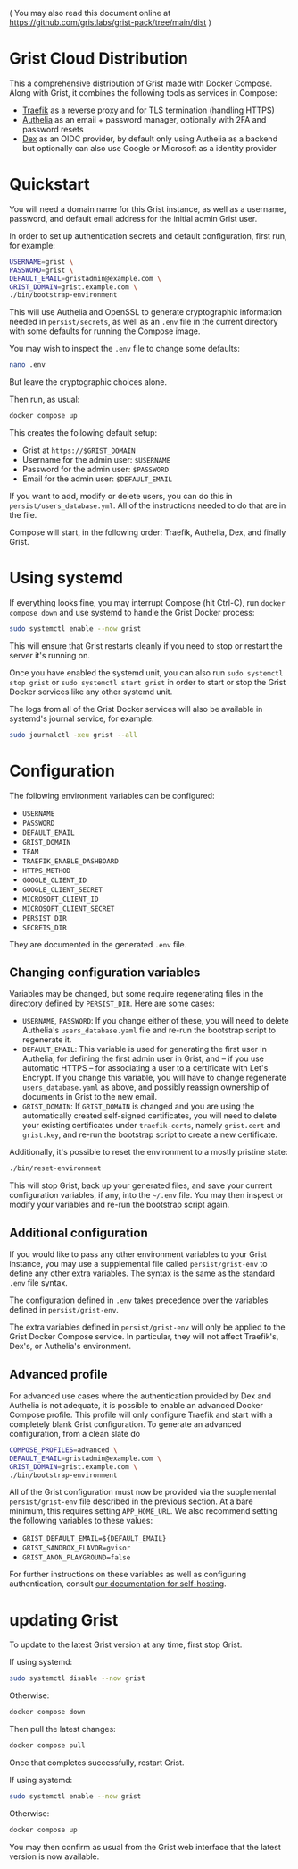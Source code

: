 ( You may also read this document online at
  https://github.com/gristlabs/grist-pack/tree/main/dist )

# Grist Cloud Distribution

This a comprehensive distribution of Grist made with Docker Compose.
Along with Grist, it combines the following tools as services in
Compose:

* [Traefik](https://github.com/traefik/traefik) as a reverse proxy and for TLS termination (handling HTTPS)
* [Authelia](https://github.com/authelia/authelia) as an email + password manager, optionally with 2FA and
  password resets
* [Dex](https://github.com/dexidp/dex) as an OIDC provider, by default only using Authelia as a backend
  but optionally can also use Google or Microsoft as a identity
  provider

# Quickstart

You will need a domain name for this Grist instance, as well as a
username, password, and default email address for the initial admin
Grist user.

In order to set up authentication secrets and default
configuration, first run, for example:

```sh
USERNAME=grist \
PASSWORD=grist \
DEFAULT_EMAIL=gristadmin@example.com \
GRIST_DOMAIN=grist.example.com \
./bin/bootstrap-environment
```

This will use Authelia and OpenSSL to generate cryptographic
information needed in `persist/secrets`, as well as an `.env` file in
the current directory with some defaults for running the Compose
image.

You may wish to inspect the `.env` file to change some defaults:

```sh
nano .env
```

But leave the cryptographic choices alone.

Then run, as usual:

```sh
docker compose up
```

This creates the following default setup:

* Grist at `https://$GRIST_DOMAIN`
* Username for the admin user: `$USERNAME`
* Password for the admin user: `$PASSWORD`
* Email for the admin user: `$DEFAULT_EMAIL`

If you want to add, modify or delete users, you can do this in
`persist/users_database.yml`. All of the instructions needed
to do that are in the file.

Compose will start, in the following order: Traefik, Authelia, Dex, and finally
Grist.

# Using systemd

If everything looks fine, you may interrupt Compose (hit Ctrl-C), run
`docker compose down` and use systemd to handle the Grist Docker process:

```sh
sudo systemctl enable --now grist
```

This will ensure that Grist restarts cleanly if you need to stop or
restart the server it's running on.

Once you have enabled the systemd unit, you can also run
`sudo systemctl stop grist` or `sudo systemctl start grist` in
order to start or stop the Grist Docker services like any other
systemd unit.

The logs from all of the Grist Docker services will also be available
in systemd's journal service, for example:

```sh
sudo journalctl -xeu grist --all
```

# Configuration

The following environment variables can be configured:

* `USERNAME`
* `PASSWORD`
* `DEFAULT_EMAIL`
* `GRIST_DOMAIN`
* `TEAM`
* `TRAEFIK_ENABLE_DASHBOARD`
* `HTTPS_METHOD`
* `GOOGLE_CLIENT_ID`
* `GOOGLE_CLIENT_SECRET`
* `MICROSOFT_CLIENT_ID`
* `MICROSOFT_CLIENT_SECRET`
* `PERSIST_DIR`
* `SECRETS_DIR`

They are documented in the generated `.env` file. 

## Changing configuration variables

Variables may be changed, but some require regenerating files in the
directory defined by `PERSIST_DIR`. Here are some cases:

* `USERNAME`, `PASSWORD`: If you change either of these, you will need
  to delete Authelia's `users_database.yaml` file and re-run the
  bootstrap script to regenerate it.
* `DEFAULT_EMAIL`: This variable is used for generating the first user
  in Authelia, for defining the first admin user in Grist, and  – if you
  use automatic HTTPS – for associating a user to a certificate with
  Let's Encrypt. If you change this variable, you will have to change
  regenerate `users_database.yaml` as above, and possibly reassign
  ownership of documents in Grist to the new email.
* `GRIST_DOMAIN`: If `GRIST_DOMAIN` is changed and you are using the
  automatically created self-signed certificates, you will need to
  delete your existing certificates under `traefik-certs`, namely
  `grist.cert` and `grist.key`, and re-run the bootstrap script to
  create a new certificate.

Additionally, it's possible to reset the environment to a mostly
pristine state:

```sh
./bin/reset-environment
```

This will stop Grist, back up your generated files, and save your
current configuration variables, if any, into the `~/.env` file. You
may then inspect or modify your variables and re-run the bootstrap
script again.

## Additional configuration

If you would like to pass any other environment variables to your
Grist instance, you may use a supplemental file called
`persist/grist-env` to define any other extra variables. The syntax is
the same as the standard `.env` file syntax.

The configuration defined in `.env` takes precedence over the
variables defined in `persist/grist-env`.

The extra variables defined in `persist/grist-env` will only be
applied to the Grist Docker Compose service. In particular, they will
not affect Traefik's, Dex's, or Authelia's environment.

## Advanced profile

For advanced use cases where the authentication provided by Dex and
Authelia is not adequate, it is possible to enable an advanced Docker
Compose profile. This profile will only configure Traefik and start
with a completely blank Grist configuration. To generate an advanced
configuration, from a clean slate do

```sh
COMPOSE_PROFILES=advanced \
DEFAULT_EMAIL=gristadmin@example.com \
GRIST_DOMAIN=grist.example.com \
./bin/bootstrap-environment
```

All of the Grist configuration must now be provided via the
supplemental `persist/grist-env` file described in the previous
section. At a bare minimum, this requires setting `APP_HOME_URL`. We
also recommend setting the following variables to these values:

* `GRIST_DEFAULT_EMAIL=${DEFAULT_EMAIL}`
* `GRIST_SANDBOX_FLAVOR=gvisor`
* `GRIST_ANON_PLAYGROUND=false`

For further instructions on these variables as well as configuring
authentication, consult [our documentation for
self-hosting](https://support.getgrist.com/self-managed/).

# updating Grist

To update to the latest Grist version at any time, first stop Grist.

If using systemd:

```sh
sudo systemctl disable --now grist
```

Otherwise:

```sh
docker compose down
```

Then pull the latest changes:

```sh
docker compose pull
```

Once that completes successfully, restart Grist.

If using systemd:

```sh
sudo systemctl enable --now grist
```

Otherwise:

```sh
docker compose up
```

You may then confirm as usual from the Grist web interface that the
latest version is now available.
